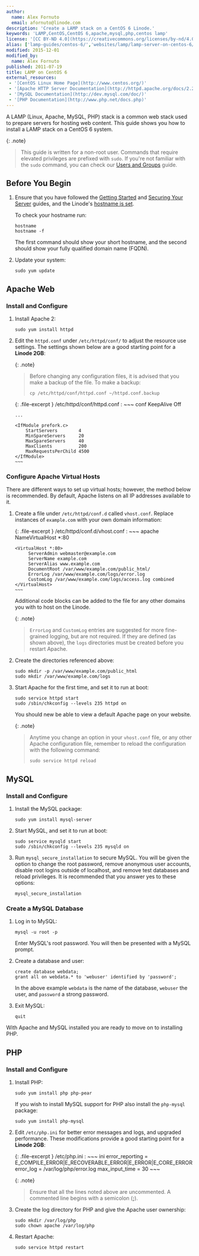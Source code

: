 ```yaml
---
author:
  name: Alex Fornuto
  email: afornuto@linode.com
description: 'Create a LAMP stack on a CentOS 6 Linode.'
keywords: 'LAMP,CentOS,CentOS 6,apache,mysql,php,centos lamp'
license: '[CC BY-ND 4.0](https://creativecommons.org/licenses/by-nd/4.0)'
alias: ['lamp-guides/centos-6/','websites/lamp/lamp-server-on-centos-6/','websites/lamp/lamp-on-centos-6/']
modified: 2015-12-01
modified_by:
  name: Alex Fornuto
published: 2011-07-19
title: LAMP on CentOS 6
external_resources:
 - '[CentOS Linux Home Page](http://www.centos.org/)'
 - '[Apache HTTP Server Documentation](http://httpd.apache.org/docs/2.2/)'
 - '[MySQL Documentation](http://dev.mysql.com/doc/)'
 - '[PHP Documentation](http://www.php.net/docs.php)'
---
```



A LAMP (Linux, Apache, MySQL, PHP) stack is a common web stack used to prepare servers for hosting web content. This guide shows you how to install a LAMP stack on a CentOS 6 system.

{: .note}
>
>This guide is written for a non-root user. Commands that require elevated privileges are prefixed with `sudo`. If you're not familiar with the `sudo` command, you can check our [Users and Groups](/docs/tools-reference/linux-users-and-groups) guide.

## Before You Begin

1.  Ensure that you have followed the [Getting Started](/docs/getting-started) and [Securing Your Server](/docs/security/securing-your-server) guides, and the Linode's [hostname is set](/docs/getting-started#setting-the-hostname).

    To check your hostname run:

        hostname
        hostname -f

    The first command should show your short hostname, and the second should show your fully qualified domain name (FQDN).

2.  Update your system:

        sudo yum update


## Apache Web

###  Install and Configure

1.  Install Apache 2:

        sudo yum install httpd

2.  Edit the `httpd.conf` under `/etc/httpd/conf/` to adjust the resource use settings. The settings shown below are a good starting point for a **Linode 2GB**:

    {: .note}
    >
    >Before changing any configuration files, it is advised that you make a backup of the file. To make a backup:
    >
    >     cp /etc/httpd/conf/httpd.conf ~/httpd.conf.backup

    {: .file-excerpt }
    /etc/httpd/conf/httpd.conf
    :   ~~~ conf
        KeepAlive Off

        ...

        <IfModule prefork.c>
            StartServers        4
            MinSpareServers     20
            MaxSpareServers     40
            MaxClients          200
            MaxRequestsPerChild 4500
        </IfModule>
        ~~~

### Configure Apache Virtual Hosts

There are different ways to set up virtual hosts; however, the method below is recommended. By default, Apache listens on all IP addresses available to it.

1.  Create a file under `/etc/httpd/conf.d` called `vhost.conf`. Replace instances of `example.com` with your own domain information:

    {: .file-excerpt }
    /etc/httpd/conf.d/vhost.conf
    :   ~~~ apache
        NameVirtualHost *:80

        <VirtualHost *:80>
             ServerAdmin webmaster@example.com
             ServerName example.com
             ServerAlias www.example.com
             DocumentRoot /var/www/example.com/public_html/
             ErrorLog /var/www/example.com/logs/error.log
             CustomLog /var/www/example.com/logs/access.log combined
        </VirtualHost>
        ~~~

    Additional code blocks can be added to the file for any other domains you with to host on the Linode.

    {: .note}
    >
    >`ErrorLog` and `CustomLog` entries are suggested for more fine-grained logging, but are not required. If they are defined (as shown above), the `logs` directories must be created before you restart Apache.

2.  Create the directories referenced above:

        sudo mkdir -p /var/www/example.com/public_html
        sudo mkdir /var/www/example.com/logs

3.  Start Apache for the first time, and set it to run at boot:

        sudo service httpd start
        sudo /sbin/chkconfig --levels 235 httpd on

    You should new be able to view a default Apache page on your website.

    {: .note}
    >
    >Anytime you change an option in your `vhost.conf` file, or any other Apache configuration file, remember to reload the configuration with the following command:
    >
    >     sudo service httpd reload


## MySQL

###  Install and Configure

1.  Install the MySQL package:

        sudo yum install mysql-server

2.  Start MySQL, and set it to run at boot:

        sudo service mysqld start
        sudo /sbin/chkconfig --levels 235 mysqld on

3.  Run `mysql_secure_installation` to secure MySQL. You will be given the option to change the root password, remove anonymous user accounts, disable root logins outside of localhost, and remove test databases and reload privileges. It is recommended that you answer yes to these options:

        mysql_secure_installation

### Create a MySQL Database

1.  Log in to MySQL:

        mysql -u root -p

    Enter MySQL's root password. You will then be presented with a MySQL prompt.

2.  Create a database and user:

        create database webdata;
        grant all on webdata.* to 'webuser' identified by 'password';

    In the above example `webdata` is the name of the database, `webuser` the user, and `password` a strong password.

3.  Exit MySQL:

        quit

With Apache and MySQL installed you are ready to move on to installing PHP.


## PHP

### Install and Configure

1.  Install PHP:

        sudo yum install php php-pear

    If you wish to install MySQL support for PHP also install the `php-mysql` package:

        sudo yum install php-mysql

2.  Edit `/etc/php.ini` for better error messages and logs, and upgraded performance. These modifications provide a good starting point for a **Linode 2GB**:

    {: .file-excerpt }
    /etc/php.ini
    :   ~~~ ini
        error_reporting = E_COMPILE_ERROR|E_RECOVERABLE_ERROR|E_ERROR|E_CORE_ERROR
        error_log = /var/log/php/error.log
        max_input_time = 30
        ~~~

    {: .note}
    >
    >Ensure that all the lines noted above are uncommented. A commented line begins with a semicolon (**;**).

3.  Create the log directory for PHP and give the Apache user ownership:

        sudo mkdir /var/log/php
        sudo chown apache /var/log/php

4.  Restart Apache:

        sudo service httpd restart
